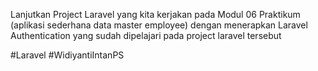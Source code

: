 Lanjutkan Project Laravel yang kita kerjakan pada Modul 06 Praktikum (aplikasi sederhana data master employee) 
dengan menerapkan Laravel Authentication yang sudah dipelajari pada project laravel tersebut

#Laravel #WidiyantiIntanPS 
